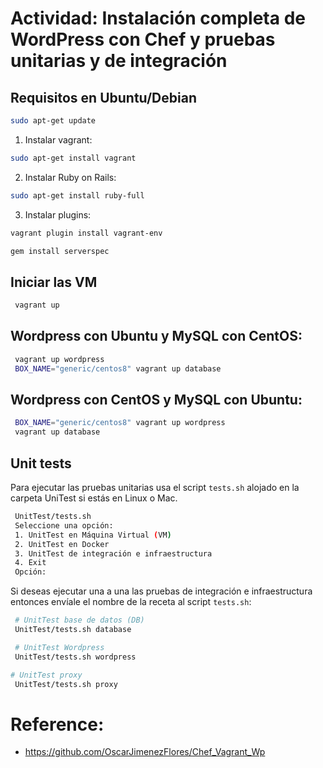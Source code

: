 # Actividad: Instalación completa de WordPress con Chef y pruebas unitarias y de integración


## Requisitos en Ubuntu/Debian

  ```bash
  sudo apt-get update
  ```
  
  1. Instalar vagrant:
  ```bash
  sudo apt-get install vagrant
  ```

  2. Instalar Ruby on Rails:
  ```bash
  sudo apt-get install ruby-full
  ```

  3. Instalar plugins:
  ```bash
  vagrant plugin install vagrant-env
  ```
  ```bash
  gem install serverspec
  ```

## Iniciar las VM

```bash
 vagrant up
```

## Wordpress con Ubuntu y MySQL con CentOS:

```bash
 vagrant up wordpress
 BOX_NAME="generic/centos8" vagrant up database
```

## Wordpress con CentOS y MySQL con Ubuntu:

```bash
 BOX_NAME="generic/centos8" vagrant up wordpress
 vagrant up database
```

## Unit tests

Para ejecutar las pruebas unitarias usa el script `tests.sh` alojado en la carpeta UniTest si estás en Linux o Mac.

```bash
 UnitTest/tests.sh
 Seleccione una opción:
 1. UnitTest en Máquina Virtual (VM)
 2. UnitTest en Docker
 3. UnitTest de integración e infraestructura
 4. Exit
 Opción: 
```

Si deseas ejecutar una a una las pruebas de integración e infraestructura entonces envíale el nombre de la receta al script `tests.sh`:

```bash
 # UnitTest base de datos (DB)
 UnitTest/tests.sh database

 # UnitTest Wordpress
 UnitTest/tests.sh wordpress

# UnitTest proxy
 UnitTest/tests.sh proxy
```

# Reference:
 - https://github.com/OscarJimenezFlores/Chef_Vagrant_Wp